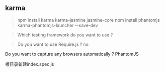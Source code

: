 ## karma
>npm install karma karma-jasmine jasmine-core
>npm install phantomjs karma-phantomjs-launcher --save-dev

>Which testing framework do you want to use ?


>Do you want to use Require.js ?
no

Do you want to capture any browsers automatically ?
PhantomJS

根目录新建index.spec.js
